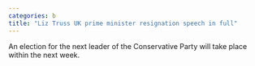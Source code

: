 ```yaml
---
categories: b
title: "Liz Truss UK prime minister resignation speech in full"
---
```

An election for the next leader of the Conservative Party will take place within the next week.